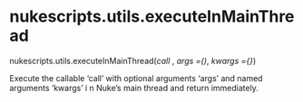 # nukescripts.utils.executeInMainThread
nukescripts.utils.executeInMainThread(_call_ , _args =()_, _kwargs ={}_)

Execute the callable ‘call’ with optional arguments ‘args’ and named arguments ‘kwargs’ i n Nuke’s main thread and return immediately.